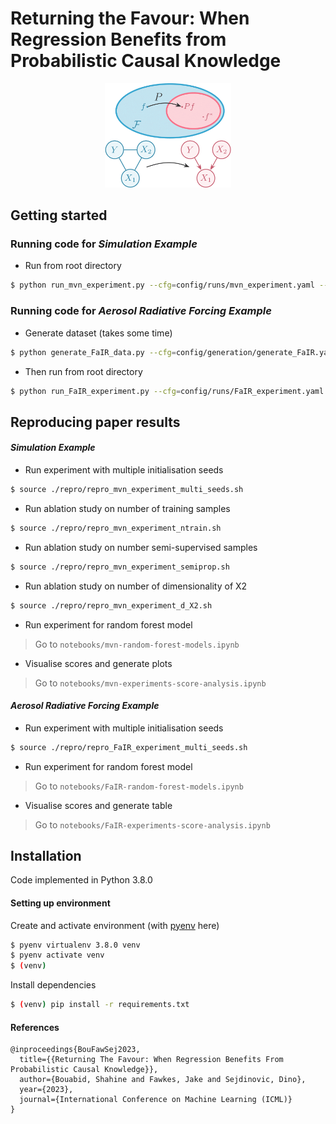 # Returning the Favour: When Regression Benefits from Probabilistic Causal Knowledge


<p align="center">
  <img width="40%" src="docs/img/figure1.png"/>
</p>


## Getting started

### Running code for *Simulation Example*
- Run from root directory
```bash
$ python run_mvn_experiment.py --cfg=config/runs/mvn_experiment.yaml --o=path/to/output/directory
```

### Running code for *Aerosol Radiative Forcing Example*
- Generate dataset (takes some time)
```bash
$ python generate_FaIR_data.py --cfg=config/generation/generate_FaIR.yaml --o=data/FaIR/ --val
```

- Then run from root directory
```bash
$ python run_FaIR_experiment.py --cfg=config/runs/FaIR_experiment.yaml --o=path/to/output/directory
```


## Reproducing paper results

#### *Simulation Example*

- Run experiment with multiple initialisation seeds
```bash
$ source ./repro/repro_mvn_experiment_multi_seeds.sh
```

- Run ablation study on number of training samples
```bash
$ source ./repro/repro_mvn_experiment_ntrain.sh
```

- Run ablation study on number semi-supervised samples
```bash
$ source ./repro/repro_mvn_experiment_semiprop.sh
```

- Run ablation study on number of dimensionality of X2
```bash
$ source ./repro/repro_mvn_experiment_d_X2.sh
```

- Run experiment for random forest model
> Go to `notebooks/mvn-random-forest-models.ipynb`


- Visualise scores and generate plots
> Go to `notebooks/mvn-experiments-score-analysis.ipynb`


#### *Aerosol Radiative Forcing Example*

- Run experiment with multiple initialisation seeds
```bash
$ source ./repro/repro_FaIR_experiment_multi_seeds.sh
```

- Run experiment for random forest model
> Go to `notebooks/FaIR-random-forest-models.ipynb`


- Visualise scores and generate table
> Go to `notebooks/FaIR-experiments-score-analysis.ipynb`






## Installation

Code implemented in Python 3.8.0

#### Setting up environment

Create and activate environment (with [pyenv](https://www.devopsroles.com/install-pyenv/) here)
```bash
$ pyenv virtualenv 3.8.0 venv
$ pyenv activate venv
$ (venv)
```

Install dependencies
```bash
$ (venv) pip install -r requirements.txt
```

#### References
```
@inproceedings{BouFawSej2023,
  title={{Returning The Favour: When Regression Benefits From Probabilistic Causal Knowledge}},
  author={Bouabid, Shahine and Fawkes, Jake and Sejdinovic, Dino},
  year={2023},
  journal={International Conference on Machine Learning (ICML)}
}
```
